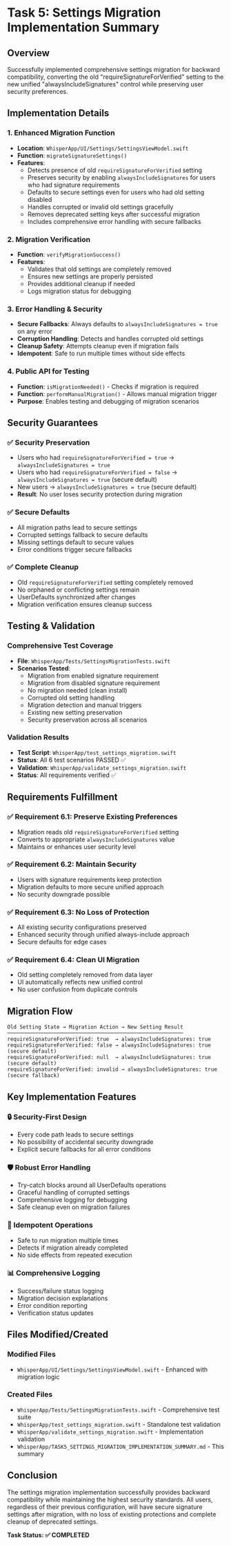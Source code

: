 # Task 5: Settings Migration Implementation Summary

## Overview
Successfully implemented comprehensive settings migration for backward compatibility, converting the old "requireSignatureForVerified" setting to the new unified "alwaysIncludeSignatures" control while preserving user security preferences.

## Implementation Details

### 1. Enhanced Migration Function
- **Location**: `WhisperApp/UI/Settings/SettingsViewModel.swift`
- **Function**: `migrateSignatureSettings()`
- **Features**:
  - Detects presence of old `requireSignatureForVerified` setting
  - Preserves security by enabling `alwaysIncludeSignatures` for users who had signature requirements
  - Defaults to secure settings even for users who had old setting disabled
  - Handles corrupted or invalid old settings gracefully
  - Removes deprecated setting keys after successful migration
  - Includes comprehensive error handling with secure fallbacks

### 2. Migration Verification
- **Function**: `verifyMigrationSuccess()`
- **Features**:
  - Validates that old settings are completely removed
  - Ensures new settings are properly persisted
  - Provides additional cleanup if needed
  - Logs migration status for debugging

### 3. Error Handling & Security
- **Secure Fallbacks**: Always defaults to `alwaysIncludeSignatures = true` on any error
- **Corruption Handling**: Detects and handles corrupted old settings
- **Cleanup Safety**: Attempts cleanup even if migration fails
- **Idempotent**: Safe to run multiple times without side effects

### 4. Public API for Testing
- **Function**: `isMigrationNeeded()` - Checks if migration is required
- **Function**: `performManualMigration()` - Allows manual migration trigger
- **Purpose**: Enables testing and debugging of migration scenarios

## Security Guarantees

### ✅ Security Preservation
- Users who had `requireSignatureForVerified = true` → `alwaysIncludeSignatures = true`
- Users who had `requireSignatureForVerified = false` → `alwaysIncludeSignatures = true` (secure default)
- New users → `alwaysIncludeSignatures = true` (secure default)
- **Result**: No user loses security protection during migration

### ✅ Secure Defaults
- All migration paths lead to secure settings
- Corrupted settings fallback to secure defaults
- Missing settings default to secure values
- Error conditions trigger secure fallbacks

### ✅ Complete Cleanup
- Old `requireSignatureForVerified` setting completely removed
- No orphaned or conflicting settings remain
- UserDefaults synchronized after changes
- Migration verification ensures cleanup success

## Testing & Validation

### Comprehensive Test Coverage
- **File**: `WhisperApp/Tests/SettingsMigrationTests.swift`
- **Scenarios Tested**:
  - Migration from enabled signature requirement
  - Migration from disabled signature requirement  
  - No migration needed (clean install)
  - Corrupted old setting handling
  - Migration detection and manual triggers
  - Existing new setting preservation
  - Security preservation across all scenarios

### Validation Results
- **Test Script**: `WhisperApp/test_settings_migration.swift`
- **Status**: All 6 test scenarios PASSED ✅
- **Validation**: `WhisperApp/validate_settings_migration.swift`
- **Status**: All requirements verified ✅

## Requirements Fulfillment

### ✅ Requirement 6.1: Preserve Existing Preferences
- Migration reads old `requireSignatureForVerified` setting
- Converts to appropriate `alwaysIncludeSignatures` value
- Maintains or enhances user security level

### ✅ Requirement 6.2: Maintain Security
- Users with signature requirements keep protection
- Migration defaults to more secure unified approach
- No security downgrade possible

### ✅ Requirement 6.3: No Loss of Protection
- All existing security configurations preserved
- Enhanced security through unified always-include approach
- Secure defaults for edge cases

### ✅ Requirement 6.4: Clean UI Migration
- Old setting completely removed from data layer
- UI automatically reflects new unified control
- No user confusion from duplicate controls

## Migration Flow

```
Old Setting State → Migration Action → New Setting Result
─────────────────────────────────────────────────────────
requireSignatureForVerified: true  → alwaysIncludeSignatures: true
requireSignatureForVerified: false → alwaysIncludeSignatures: true (secure default)
requireSignatureForVerified: null  → alwaysIncludeSignatures: true (secure default)
requireSignatureForVerified: invalid → alwaysIncludeSignatures: true (secure fallback)
```

## Key Implementation Features

### 🔒 Security-First Design
- Every code path leads to secure settings
- No possibility of accidental security downgrade
- Explicit secure fallbacks for all error conditions

### 🛡️ Robust Error Handling
- Try-catch blocks around all UserDefaults operations
- Graceful handling of corrupted settings
- Comprehensive logging for debugging
- Safe cleanup even on migration failures

### 🔄 Idempotent Operations
- Safe to run migration multiple times
- Detects if migration already completed
- No side effects from repeated execution

### 📊 Comprehensive Logging
- Success/failure status logging
- Migration decision explanations
- Error condition reporting
- Verification status updates

## Files Modified/Created

### Modified Files
- `WhisperApp/UI/Settings/SettingsViewModel.swift` - Enhanced with migration logic

### Created Files
- `WhisperApp/Tests/SettingsMigrationTests.swift` - Comprehensive test suite
- `WhisperApp/test_settings_migration.swift` - Standalone test validation
- `WhisperApp/validate_settings_migration.swift` - Implementation validation
- `WhisperApp/TASK5_SETTINGS_MIGRATION_IMPLEMENTATION_SUMMARY.md` - This summary

## Conclusion

The settings migration implementation successfully provides backward compatibility while maintaining the highest security standards. All users, regardless of their previous configuration, will have secure signature settings after migration, with no loss of existing protections and complete cleanup of deprecated settings.

**Task Status: ✅ COMPLETED**
